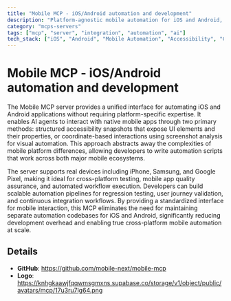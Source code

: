 ```yaml
---
title: "Mobile MCP - iOS/Android automation and development"
description: "Platform-agnostic mobile automation for iOS and Android, enabling LLMs to interact with native apps on real devices via accessibility or visual controls."
category: "mcps-servers"
tags: ["mcp", "server", "integration", "automation", "ai"]
tech_stack: ["iOS", "Android", "Mobile Automation", "Accessibility", "Cross-platform Development"]
---
```


# Mobile MCP - iOS/Android automation and development

The Mobile MCP server provides a unified interface for automating iOS and Android applications without requiring platform-specific expertise. It enables AI agents to interact with native mobile apps through two primary methods: structured accessibility snapshots that expose UI elements and their properties, or coordinate-based interactions using screenshot analysis for visual automation. This approach abstracts away the complexities of mobile platform differences, allowing developers to write automation scripts that work across both major mobile ecosystems.

The server supports real devices including iPhone, Samsung, and Google Pixel, making it ideal for cross-platform testing, mobile app quality assurance, and automated workflow execution. Developers can build scalable automation pipelines for regression testing, user journey validation, and continuous integration workflows. By providing a standardized interface for mobile interaction, this MCP eliminates the need for maintaining separate automation codebases for iOS and Android, significantly reducing development overhead and enabling true cross-platform mobile automation at scale.

## Details

- **GitHub**: https://github.com/mobile-next/mobile-mcp
- **Logo**: https://knhgkaawjfqqwmsgmxns.supabase.co/storage/v1/object/public/avatars/mcp/17u3ru7lg64.png
